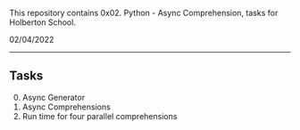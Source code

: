 This repository contains 0x02. Python - Async Comprehension, tasks for Holberton School.


02/04/2022

<hr />

## Tasks

0. Async Generator
1. Async Comprehensions
2. Run time for four parallel comprehensions
